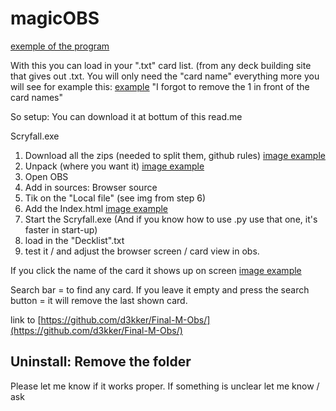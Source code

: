 # magicOBS



[exemple of the program](https://imgur.com/a/miFNsEQ )

With this you can load in your ".txt" card list. (from any deck building site that gives out .txt. 
You will only need the "card name" everything more you will see for example this:
[example](https://imgur.com/a/hEpCNKX) "I forgot to remove the 1 in front of the card names"

So setup: 
You can download it at bottum of this read.me

Scryfall.exe 
1) Download all the zips (needed to split them, github rules) 
[image example](https://imgur.com/a/055owFT)
2) Unpack (where you want it) 
[image example](https://imgur.com/a/iQqjaUA)
3) Open OBS 
4) Add in sources: Browser source 
5) Tik on the  "Local file"  (see img from step 6) 
6) Add the Index.html 
[image example](https://imgur.com/a/OtFj61z) 
7) Start the Scryfall.exe     (And if you know how to use .py use that one, it's faster in start-up) 
8) load in the "Decklist".txt
9) test it / and adjust the browser screen / card view in obs. 

If you click the name of the card it shows up on screen 
[image example](https://imgur.com/a/zdVlB5e)


Search bar = to find any card. 
If you leave it empty and press the search button = it will remove the last shown card. 

link to [https://github.com/d3kker/Final-M-Obs/](https://github.com/d3kker/Final-M-Obs/) 

Uninstall: Remove the folder    
-------------------
Please let me know if it works proper. 
If something is unclear let me know / ask 
